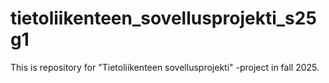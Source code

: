 # tietoliikenteen_sovellusprojekti_s25g1
This is repository for "Tietoliikenteen sovellusprojekti" -project in fall 2025.
